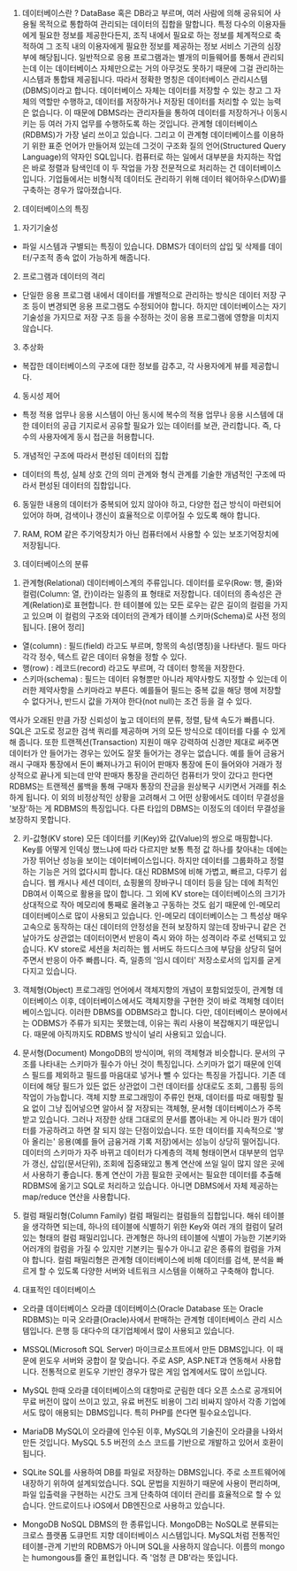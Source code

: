 1. 데이터베이스란 ?
DataBase 혹은 DB라고 부르며, 여러 사람에 의해 공유되어 사용될 목적으로 통합하여 관리되는 데이터의 집합을 말합니다.
특정 다수의 이용자들에게 필요한 정보를 제공한다든지, 조직 내에서 필요로 하는 정보를 체계적으로 축적하여 그 조직 내의 이용자에게 필요한 정보를 제공하는 정보 서비스 기관의 심장부에 해당됩니다.
일반적으로 응용 프로그램과는 별개의 미들웨어를 통해서 관리되는데 이는 데이터베이스 자체만으로는 거의 아무것도 못하기 때문에 그걸 관리하는 시스템과 통합돼 제공됩니다. 
따라서 정확한 명칭은 데이터베이스 관리시스템(DBMS)이라고 합니다. 
데이터베이스 자체는 데이터를 저장할 수 있는 창고 그 자체의 역할만 수행하고, 데이터를 저장하거나 저장된 데이터를 처리할 수 있는 능력은 없습니다. 
이 때문에 DBMS라는 관리자들을 통하여 데이터를 저장하거나 이동시키는 등 여러 가지 업무를 수행하도록 하는 것입니다.
관계형 데이터베이스(RDBMS)가 가장 널리 쓰이고 있습니다. 
그리고 이 관계형 데이터베이스를 이용하기 위한 표준 언어가 만들어져 있는데 그것이 구조화 질의 언어(Structured Query Language)의 약자인 SQL입니다.
컴퓨터로 하는 일에서 대부분을 차지하는 작업은 바로 정렬과 탐색인데 이 두 작업을 가장 전문적으로 처리하는 건 데이터베이스입니다.
기업들에서는 비형식적 데이터도 관리하기 위해 데이터 웨어하우스(DW)를 구축하는 경우가 많아졌습니다.


2. 데이터베이스의 특징
1) 자기기술성 
- 파일 시스템과 구별되는 특징이 있습니다. DBMS가 데이터의 삽입 및 삭제를 데이터/구조적 종속 없이 가능하게 해줍니다.

2) 프로그램과 데이터의 격리
- 단일한 응용 프로그램 내에서 데이터를 개별적으로 관리하는 방식은 데이터 저장 구조 등이 변경되면 응용 프로그램도 수정되어야 합니다. 
  하지만 데이터베이스는 자기 기술성을 가지므로 저장 구조 등을 수정하는 것이 응용 프로그램에 영향을 미치지 않습니다.

3) 추상화
- 복잡한 데이터베이스의 구조에 대한 정보를 감추고, 각 사용자에게 뷰를 제공합니다.

4) 동시성 제어
- 특정 적용 업무나 응용 시스템이 아닌 동시에 복수의 적용 업무나 응용 시스템에 대한 데이터의 공급 기지로서 공유할 필요가 있는 데이터를 보관, 관리합니다. 
  즉, 다수의 사용자에게 동시 접근을 허용합니다.
  
5) 개념적인 구조에 따라서 편성된 데이터의 집합
- 데이터의 특성, 실체 상호 간의 의미 관계와 형식 관계를 기술한 개념적인 구조에 따라서 편성된 데이터의 집합입니다.

6) 동일한 내용의 데이터가 중복되어 있지 않아야 하고, 다양한 접근 방식이 마련되어 있어야 하며, 검색이나 갱신이 효율적으로 이루어질 수 있도록 해야 합니다.

7) RAM, ROM 같은 주기억장치가 아닌 컴퓨터에서 사용할 수 있는 보조기억장치에 저장됩니다.


3. 데이터베이스의 분류
1) 관계형(Relational)
데이터베이스계의 주류입니다. 데이터를 로우(Row: 행, 줄)와 컬럼(Column: 열, 칸)이라는 일종의 표 형태로 저장합니다. 데이터의 종속성은 관계(Relation)로 표현합니다.
한 테이블에 있는 모든 로우는 같은 길이의 컬럼을 가지고 있으며 이 컬럼의 구조와 데이터의 관계가 테이블 스키마(Schema)로 사전 정의됩니다.
[용어 정리]
* 열(column) : 필드(field) 라고도 부르며, 항목의 속성(명칭)을 나타낸다.  필드 마다 각각 정수, 텍스트 같은 데이터 유형을 정할 수 있다. 
* 행(row) : 레코드(record) 라고도 부르며, 각 데이터 항목을 저장한다. 
* 스키마(schema) : 필드는 데이터 유형뿐만 아니라 제약사항도 지정할 수 있는데 이러한 제약사항을 스키마라고 부른다. 
                   예를들어 필드는 중복 값을 해당 행에 저장할 수 없다거나, 반드시 값을 가져야 한다(not null)는 조건 등을 걸 수 있다.

역사가 오래된 만큼 가장 신뢰성이 높고 데이터의 분류, 정렬, 탐색 속도가 빠릅니다. 
SQL은 고도로 정교한 검색 쿼리를 제공하며 거의 모든 방식으로 데이터를 다룰 수 있게 해 줍니다. 
또한 트랜젝션(Transaction) 지원이 매우 강력하여 신경만 제대로 써주면 데이터가 안 들어가는 경우는 있어도 잘못 들어가는 경우는 없습니다.
예를 들어 금융거래시 구매자 통장에서 돈이 빠져나가고 뒤이어 판매자 통장에 돈이 들어와야 거래가 정상적으로 끝나게 되는데 만약 판매자 통장을 관리하던 컴퓨터가 맛이 갔다고 한다면 
RDBMS는 트랜젝션 롤백을 통해 구매자 통장의 잔금을 원상복구 시키면서 거래를 취소하게 됩니다. 
이 외의 비정상적인 상황을 고려해서 그 어떤 상황에서도 데이터 무결성을 '보장'하는 게 RDBMS의 특징입니다. 다른 타입의 DBMS는 이정도의 데이터 무결성을 보장하지 못합니다.

2) 키-값형(KV store)
모든 데이터를 키(Key)와 값(Value)의 쌍으로 매핑합니다. Key를 어떻게 인덱싱 했느냐에 따라 다르지만 보통 특정 값 하나를 찾아내는 데에는 가장 뛰어난 성능을 보이는 데이터베이스입니다. 
하지만 데이터를 그룹화하고 정렬하는 기능은 거의 없다시피 합니다. 대신 RDBMS에 비해 가볍고, 빠르고, 다루기 쉽습니다.
웹 캐시나 세션 데이터, 쇼핑몰의 장바구니 데이터 등을 담는 데에 최적인 DB여서 이쪽으로 활용을 많이 합니다. 
그 외에 KV store는 데이터베이스의 크기가 상대적으로 작아 메모리에 통째로 올려놓고 구동하는 것도 쉽기 때문에 인-메모리 데이터베이스로 많이 사용되고 있습니다. 
인-메모리 데이터베이스는 그 특성상 매우 고속으로 동작하는 대신 데이터의 안정성을 전혀 보장하지 않는데 장바구니 같은 건 날아가도 상관없는 데이터이면서 반응이 즉시 와야 하는 성격이라 주로 선택되고 있습니다. 
KV store로 세션을 처리하는 웹 서버도 하드디스크에 부담을 상당히 덜어주면서 반응이 아주 빠릅니다. 즉, 일종의 '임시 데이터' 저장소로서의 입지를 굳게 다지고 있습니다.

3) 객체형(Object)
프로그래밍 언어에서 객체지향의 개념이 포함되었듯이, 관계형 데이터베이스 이후, 데이터베이스에서도 객체지향을 구현한 것이 바로 객체형 데이터베이스입니다. 이러한 DBMS를 ODBMS라고 합니다.
다만, 데이터베이스 분야에서는 ODBMS가 주류가 되지는 못했는데, 이유는 쿼리 사용이 복잡해지기 때문입니다. 때문에 아직까지도 RDBMS 방식이 널리 사용되고 있습니다.

4) 문서형(Document)
MongoDB의 방식이며, 위의 객체형과 비슷합니다. 문서의 구조를 나타내는 스키마가 필수가 아닌 것이 특징입니다.
스키마가 없기 때문에 인덱스 필드를 제외하고 필드를 마음대로 넣거나 뺄 수 있다는 특징을 가집니다. 
기존 데이터에 해당 필드가 있든 없든 상관없이 그런 데이터를 상대로도 조회, 그룹핑 등의 작업이 가능합니다.
객체 지향 프로그래밍이 주류인 현재, 데이터를 따로 매핑할 필요 없이 그냥 집어넣으면 알아서 잘 저장되는 객체형, 문서형 데이터베이스가 주목받고 있습니다.
그러나 저장한 상태 그대로의 문서를 뽑아내는 게 아니라 뭔가 데이터를 가공하려고 하면 잘 되지 않는 단점이있습니다.
또한 데이터를 지속적으로 '쌓아 올리는' 응용(예를 들어 금융거래 기록 저장)에서는 성능이 상당히 떨어집니다.
데이터의 스키마가 자주 바뀌고 데이터가 다계층의 객체 형태이면서 대부분의 업무가 갱신, 삽입(문서단위), 조회에 집중돼있고 통계 연산에 쓰일 일이 많지 않은 곳에서 사용하기 좋습니다. 
통계 연산이 가끔 필요한 곳에서는 필요한 데이터를 추출해 RDBMS에 옮기고 SQL로 처리하고 있습니다. 아니면 DBMS에서 자체 제공하는 map/reduce 연산을 사용합니다.

5) 컬럼 패밀리형(Column Family)
컬럼 패밀리는 컬럼들의 집합입니다. 해쉬 테이블을 생각하면 되는데, 하나의 테이블에 식별하기 위한 Key와 여러 개의 컬럼이 달려 있는 형태의 컬럼 패밀리입니다.
관계형은 하나의 테이블에 식별이 가능한 기본키와 어러개의 컬럼을 가질 수 있지만 기본키는 필수가 아니고 같은 종류의 컬럼을 가져야 합니다.
컬럼 패밀리형은 관계형 데이터베이스에 비해 데이터를 검색, 분석을 빠르게 할 수 있도록 다양한 서버와 네트워크 시스템을 이해하고 구축해야 합니다. 


4. 대표적인 데이터베이스
- 오라클 데이터베이스
  오라클 데이터베이스(Oracle Database 또는 Oracle RDBMS)는 미국 오라클(Oracle)사에서 판매하는 관계형 데이터베이스 관리 시스템입니다. 
  은행 등 대다수의 대기업체에서 많이 사용되고 있습니다.
  
 - MSSQL(Microsoft SQL Server)
   마이크로소프트에서 만든 DBMS입니다. 이 때문에 윈도우 서버와 궁합이 잘 맞습니다. 
   주로 ASP, ASP.NET과 연동해서 사용합니다. 전통적으로 윈도우 기반인 경우가 많은 게임 업계에서도 많이 쓰입니다. 
   
 - MySQL
   한때 오라클 데이터베이스의 대항마로 군림한 데다 오픈 소스로 공개되어 무료 버전이 많이 쓰이고 있고, 유료 버전도 비용이 그리 비싸지 않아서 각종 기업에서도 많이 애용되는 DBMS입니다. 
   특히 PHP를 쓴다면 필수요소입니다.
   
 - MariaDB
   MySQL이 오라클에 인수된 이후, MySQL의 기술진이 오라클을 나와서 만든 것입니다. MySQL 5.5 버전의 소스 코드를 기반으로 개발하고 있어서 호환이 됩니다.
 
 - SQLite
   SQL를 사용하여 DB를 파일로 저장하는 DBMS입니다. 주로 소프트웨어에 내장하기 위하여 설계되었습니다. 
   SQL 문법을 지원하기 때문에 사용이 편리하며, 파일 입출력을 구현하는 시간도 크게 단축하여 데이터 관리를 효율적으로 할 수 있습니다. 안드로이드나 iOS에서 DB엔진으로 사용하고 있습니다.

- MongoDB
  NoSQL DBMS의 한 종류입니다. MongoDB는 NoSQL로 분류되는 크로스 플랫폼 도큐먼트 지향 데이터베이스 시스템입니다. 
  MySQL처럼 전통적인 테이블-관계 기반의 RDBMS가 아니며 SQL을 사용하지 않습니다. 이름의 mongo는 humongous를 줄인 표현입니다. 즉 '엄청 큰 DB'라는 뜻입니다.
